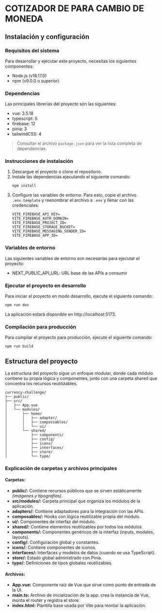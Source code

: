 # COTIZADOR DE PARA CAMBIO DE MONEDA

## Instalación y configuración

### Requisitos del sistema

Para desarrollar y ejecutar este proyecto, necesitas los siguientes componentes:

- Node.js (v18.17.0)
- npm (v9.0.0 o superior)

### Dependencias

Las principales librerías del proyecto son las siguientes:

- vue: 3.5.18
- typescript: 5
- firebase: 12
- pinia: 3
- tailwindCSS: 4

> Consultar el archivo `package.json` para ver la lista completa de dependencias.

### Instrucciones de instalación

1. Descargue el proyecto o clone el repositorio.
2. Instale las dependencias ejecutando el siguiente comando:
   ```bash
   npm install
   ```
3. Configure las variables de entorno. Para esto, copie el archivo `.env.template` y reenombrar el archivo a `.env` y llenar con las credenciales:
   ```
   VITE_FIREBASE_API_KEY=
   VITE_FIREBASE_AUTH_DOMAIN=
   VITE_FIREBASE_PROJECT_ID=
   VITE_FIREBASE_STORAGE_BUCKET=
   VITE_FIREBASE_MESSAGING_SENDER_ID=
   VITE_FIREBASE_APP_ID=
   ```

### Variables de entorno

Las siguientes variables de entorno son necesarias para ejecutar el proyecto:

- NEXT_PUBLIC_API_URL: URL base de las APIs a consumir

### Ejecutar el proyecto en desarrollo

Para iniciar el proyecto en modo desarrollo, ejecute el siguiente comando:

```bash
npm run dev
```

La aplicación estará disponible en http://localhost:5173.

### Compilación para producción

Para compilar el proyecto para producción, ejecute el siguiente comando:

```bash
npm run build
```

## Estructura del proyecto

La estructura del proyecto sigue un enfoque modular, donde cada módulo contiene su propia lógica y componentes, junto con una carpeta shared que concentra los recursos reutilizables.

```
currency-challenge/
├── public/
├── src/
│   ├── App.vue
│   └── modules/
│       ├── home/
│       │   ├── adapter/
│       │   ├── compossables/
│       │   └── ui/
│       └── shared/
│           ├── components/
│           ├── config/
│           ├── icons/
│           ├── interfaces/
│           ├── store/
│           └── type/
```

### Explicación de carpetas y archivos principales

#### Carpetas:

- **public/:** Contiene recursos públicos que se sirven estáticamente _(imágenes y tipografías)_.
- **src/modules/:** Carpeta principal que organiza los módulos de la aplicación.
- **adapters/:** Contiene adaptadores para la integración con las APIs.
- **composables/:** Hooks con lógica reutilizable propia del módulo.
- **ui/:** Componentes de interfaz del módulo.
- **shared/:** Contiene elementos reutilizables por todos los módulos.
- **components/:** Componentes genéricos de la interfaz (inputs, modales, layouts).
- **config/:** Configuración global y constantes.
- **icons/:** Contiene componentes de iconos.
- **interfaces/:** Interfaces y modelos de datos (cuando se usa TypeScript).
- **store/:** Estado global administrado con Pinia.
- **type/:** Definiciones de tipos globales reutilizables.

#### Archivos:

- **App.vue:** Componente raíz de Vue que sirve como punto de entrada de la UI.
- **main.ts:** Archivo de inicialización de la app: crea la instancia de Vue, monta el router y registra el store.
- **index.html:** Plantilla base usada por Vite para montar la aplicación.

